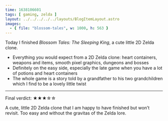 ```yaml
---
time: 1638106601
tags: [ gaming, zelda ]
layout: ../../../../../layouts/BlogItemLayout.astro
images:
  - { file: "blossom-tales", w: 1000, h: 563 }
---
```


Today I finished *Blossom Tales: The Sleeping King*, a cute little 2D Zelda clone.

* Everything you would expect from a 2D Zelda clone: heart containers, weapons and items, smooth pixel graphics, dungeons and bosses
* Definitely on the easy side, especially the late game when you have a lot of potions and heart containers
* The whole game is a story told by a grandfather to his two grandchildren which I find to be a lovely little twist

<hr>

Final verdict: ★★★☆☆

A cute, little 2D Zelda clone that I am happy to have finished but won’t revisit. Too easy and without the gravitas of the Zelda lore.
